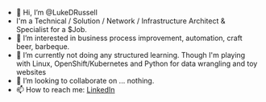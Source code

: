 - 👋 Hi, I’m @LukeDRussell
- I'm a Technical / Solution / Network / Infrastructure Architect & Specialist for a $Job.
- 👀 I’m interested in business process improvement, automation, craft beer, barbeque.
- 🌱 I’m currently not doing any structured learning. Though I'm playing with Linux, OpenShift/Kubernetes and Python for data wrangling and toy websites
- 💞️ I’m looking to collaborate on ... nothing.
- 📫 How to reach me: [LinkedIn](https://www.linkedin.com/in/lukedrussell/)

<!---
LukeDRussell/LukeDRussell is a ✨ special ✨ repository because its `README.md` (this file) appears on your GitHub profile.
You can click the Preview link to take a look at your changes.
--->
